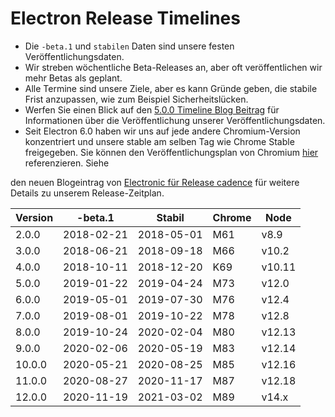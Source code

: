 # Electron Release Timelines

* Die `-beta.1` und `stabilen` Daten sind unsere festen Veröffentlichungsdaten.
* Wir streben wöchentliche Beta-Releases an, aber oft veröffentlichen wir mehr Betas als geplant.
* Alle Termine sind unsere Ziele, aber es kann Gründe geben, die stabile Frist anzupassen, wie zum Beispiel Sicherheitslücken.
* Werfen Sie einen Blick auf den [5.0.0 Timeline Blog Beitrag](https://electronjs.org/blog/electron-5-0-timeline) für Informationen über die Veröffentlichung unserer Veröffentlichungsdaten.
* Seit Electron 6.0 haben wir uns auf jede andere Chromium-Version konzentriert und unsere stable am selben Tag wie Chrome Stable freigegeben. Sie können den Veröffentlichungsplan von Chromium [hier](https://chromiumdash.appspot.com/schedule) referenzieren. Siehe

den neuen Blogeintrag von [ Electronic für Release cadence](https://www.electronjs.org/blog/12-week-cadence) für weitere Details zu unserem Release-Zeitplan.</li> </ul> 
  
  
| Version | -beta.1    | Stabil     | Chrome | Node   |
| ------- | ---------- | ---------- | ------ | ------ |
| 2.0.0   | 2018-02-21 | 2018-05-01 | M61    | v8.9   |
| 3.0.0   | 2018-06-21 | 2018-09-18 | M66    | v10.2  |
| 4.0.0   | 2018-10-11 | 2018-12-20 | K69    | v10.11 |
| 5.0.0   | 2019-01-22 | 2019-04-24 | M73    | v12.0  |
| 6.0.0   | 2019-05-01 | 2019-07-30 | M76    | v12.4  |
| 7.0.0   | 2019-08-01 | 2019-10-22 | M78    | v12.8  |
| 8.0.0   | 2019-10-24 | 2020-02-04 | M80    | v12.13 |
| 9.0.0   | 2020-02-06 | 2020-05-19 | M83    | v12.14 |
| 10.0.0  | 2020-05-21 | 2020-08-25 | M85    | v12.16 |
| 11.0.0  | 2020-08-27 | 2020-11-17 | M87    | v12.18 |
| 12.0.0  | 2020-11-19 | 2021-03-02 | M89    | v14.x  |
